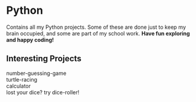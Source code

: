 # Python
Contains all my Python projects. Some of these are done just to keep my brain occupied, and some are part of my school work. 
**Have fun exploring and happy coding!**

## Interesting Projects
number-guessing-game  
turtle-racing  
calculator  
lost your dice? try dice-roller!

